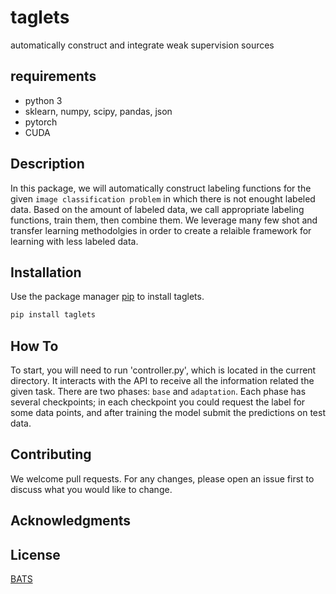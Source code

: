 # taglets
automatically construct and integrate weak supervision sources

## requirements
- python 3
- sklearn, numpy, scipy, pandas, json
- pytorch
- CUDA

## Description
In this package, we will automatically construct labeling functions for the given ```image classification problem``` in which there is not enought labeled data. Based on the amount of labeled data, we call appropriate labeling functions, train them, then combine them. We leverage many few shot and transfer learning methodolgies in order to create a relaible framework for learning with less labeled data.

## Installation

Use the package manager [pip](https://pip.pypa.io/en/stable/) to install taglets.

```bash
pip install taglets
```

## How To
To start, you will need to run 'controller.py', which is located in the current directory. It interacts with the API to receive all the information related the given task. There are two phases: `base` and `adaptation`. Each phase has several checkpoints; in each checkpoint you could request the label for some data points, and after training the model submit the predictions on test data.  

## Contributing
We welcome pull requests. For any changes, please open an issue first to discuss what you would like to change.

## Acknowledgments


## License
[BATS](http://stephenbach.net/)


